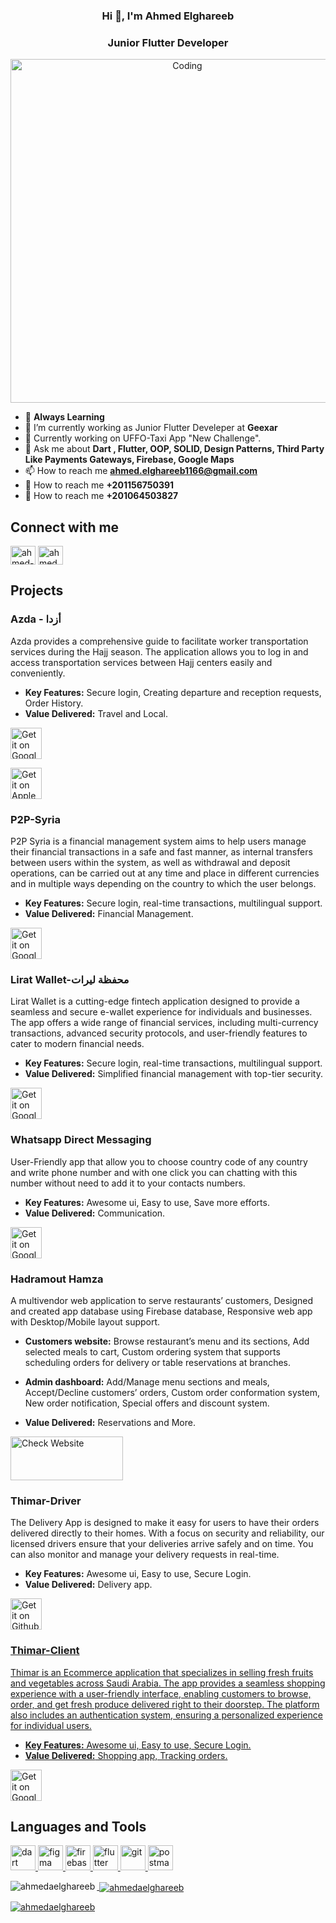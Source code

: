 <h3 align="center">Hi 👋, I'm Ahmed Elghareeb</h3>
<h3 align="center">Junior Flutter Developer</h3>

<p align="center"> <img alt="Coding" src="https://camo.githubusercontent.com/9224a15bbd19965870752df3bb338d0c359778e20ce4ffff5cd08364f63a4470/68747470733a2f2f6d69726f2e6d656469756d2e636f6d2f6d61782f313336302f312a495247486d69477361313673746564517649615a66772e676966" data-canonical-src="https://miro.medium.com/max/1360/1*IRGHmiGsa16stedQvIaZfw.gif" style="max-width: 100%; display: inline-block;" data-target="animated-image.originalImage" width="550"/> </p>

- 💫 **Always Learning**
- 🏤 I’m currently working as Junior Flutter Develeper at **Geexar**
- 🚗 Currently working on UFFO-Taxi App "New Challenge".
- 💬 Ask me about **Dart , Flutter, OOP, SOLID, Design Patterns, Third Party Like Payments Gateways, Firebase, Google Maps**
- 📫 How to reach me **ahmed.elghareeb1166@gmail.com**
- 📱 How to reach me **+201156750391**
- 📲 How to reach me **+201064503827**

<h2 tabindex="-1" class="heading-element" dir="auto"> Connect with me </h2>

<p align="left">
<a href="https://linkedin.com/in/ahmed-elghareeb8" target="blank"><img align="center" src="https://raw.githubusercontent.com/rahuldkjain/github-profile-readme-generator/master/src/images/icons/Social/linked-in-alt.svg" alt="ahmed-elghareeb8" height="30" width="40" /></a>
<a href="https://wa.me/+201156750391" target="blank"><img align="center" src="https://raw.githubusercontent.com/rahuldkjain/github-profile-readme-generator/master/src/images/icons/Social/whatsapp.svg" alt="ahmed.a.elgharib" height="30" width="40" /></a>
</p>


<h2 tabindex="-1" class="heading-element" dir="auto"> Projects </h2>

### Azda - أزدا
Azda provides a comprehensive guide to facilitate worker transportation services during the Hajj season. The application allows you to log in and access transportation services between Hajj centers easily and conveniently.

- **Key Features:** Secure login, Creating departure and reception requests, Order History.
- **Value Delivered:** Travel and Local.

[<img src="https://user-images.githubusercontent.com/50374022/152713461-d367ec7a-687b-40ca-a881-30e49d69821c.png"
alt='Get it on Google Play'
height="50">](https://play.google.com/store/apps/details?id=sa.azda_v2.app) 

[<img src="https://developer.apple.com/assets/elements/badges/download-on-the-app-store.svg"
alt='Get it on Apple Store'
height="50">](https://apps.apple.com/eg/app/azda/id6499463779)

### P2P-Syria
P2P Syria is a financial management system aims to help users manage their financial transactions in a safe and fast manner, as internal transfers between users within the system, as well as withdrawal and deposit operations, can be carried out at any time and place in different currencies and in multiple ways depending on the country to which the user belongs.

- **Key Features:** Secure login, real-time transactions, multilingual support.
- **Value Delivered:** Financial Management.

[<img src="https://user-images.githubusercontent.com/50374022/152713461-d367ec7a-687b-40ca-a881-30e49d69821c.png"
alt='Get it on Google Play'
height="50">](https://play.google.com/store/apps/details?id=com.p2psyria.app)

### Lirat Wallet-محفظة ليرات
Lirat Wallet is a cutting-edge fintech application designed to provide a seamless and secure e-wallet experience for individuals and businesses.
The app offers a wide range of financial services, including multi-currency transactions, advanced security protocols,
and user-friendly features to cater to modern financial needs.

- **Key Features:** Secure login, real-time transactions, multilingual support.
- **Value Delivered:** Simplified financial management with top-tier security.

[<img src="https://user-images.githubusercontent.com/50374022/152713461-d367ec7a-687b-40ca-a881-30e49d69821c.png"
alt='Get it on Google Play'
height="50">](https://play.google.com/store/apps/details?id=store.lirat.paymoney)

### Whatsapp Direct Messaging
User-Friendly app that allow you to choose country code of any country and write phone number and with one click you can chatting with this number without need to add it to your contacts numbers.

- **Key Features:** Awesome ui, Easy to use, Save more efforts.
- **Value Delivered:** Communication.

[<img src="https://user-images.githubusercontent.com/50374022/152713461-d367ec7a-687b-40ca-a881-30e49d69821c.png"
alt='Get it on Google Play'
height="50">](https://play.google.com/store/apps/details?id=com.ahmedaelghareeb.whatsapp_messaging)

### Hadramout Hamza
A multivendor web application to serve restaurants’ customers, Designed and created app database using Firebase database, Responsive web app with Desktop/Mobile layout support.

- **Customers website:** Browse restaurant’s menu and its sections, Add selected meals to cart, Custom ordering system that supports scheduling orders for delivery or table reservations at branches.

- **Admin dashboard:** Add/Manage menu sections and meals, Accept/Decline customers’ orders, Custom order conformation system, New order notification, Special offers and discount system.
  
- **Value Delivered:** Reservations and More.

<a href="https://hadramout-hamza.com" rel="nofollow"><img src="https://hadramout-hamza.com/splash/img/dark-1x.png" alt="Check Website" height="70" width="180" style="max-width: 100%;"></a>

### Thimar-Driver
The Delivery App is designed to make it easy for users to have their orders delivered directly to their homes. With a focus on security and reliability, our licensed drivers ensure that your deliveries arrive safely and on time. You can also monitor and manage your delivery requests in real-time.

- **Key Features:** Awesome ui, Easy to use, Secure Login.
- **Value Delivered:** Delivery app.

<a href="https://github.com/AhmedAElghareeb/Thimar_Driver" rel="nofollow"><img src="https://camo.githubusercontent.com/d836718b226b3b053c3b7256e3953487f04e0307c12b2853f58c8f4280a335d9/68747470733a2f2f6d69726f2e6d656469756d2e636f6d2f6d61782f343030302f312a3848487067584a6b63366a5153694e543432456942672e706e67" alt="Get it on Github" height="50" data-canonical-src="https://miro.medium.com/max/4000/1*8HHpgXJkc6jQSiNT42EiBg.png" style="max-width: 100%;">

### Thimar-Client
Thimar is an Ecommerce application that specializes in selling fresh fruits and vegetables across Saudi Arabia. The app provides a seamless shopping experience with a user-friendly interface, enabling customers to browse, order, and get fresh produce delivered right to their doorstep. The platform also includes an authentication system, ensuring a personalized experience for individual users.

- **Key Features:** Awesome ui, Easy to use, Secure Login.
- **Value Delivered:** Shopping app, Tracking orders.

<a href="https://play.google.com/store/apps/details?id=com.alalmiya.thamra&hl=ar" rel="nofollow"><img src="https://user-images.githubusercontent.com/50374022/152713461-d367ec7a-687b-40ca-a881-30e49d69821c.png" alt="Get it on Google Play" height="50" style="max-width: 100%;"></a>

<h2 tabindex="-1" class="heading-element" dir="auto"> Languages and Tools </h2>
<p align="left"> <a href="https://dart.dev" target="_blank" rel="noreferrer"> <img src="https://www.vectorlogo.zone/logos/dartlang/dartlang-icon.svg" alt="dart" width="40" height="40"/> </a> <a href="https://www.figma.com/" target="_blank" rel="noreferrer"> <img src="https://www.vectorlogo.zone/logos/figma/figma-icon.svg" alt="figma" width="40" height="40"/> </a> <a href="https://firebase.google.com/" target="_blank" rel="noreferrer"> <img src="https://www.vectorlogo.zone/logos/firebase/firebase-icon.svg" alt="firebase" width="40" height="40"/> </a> <a href="https://flutter.dev" target="_blank" rel="noreferrer"> <img src="https://www.vectorlogo.zone/logos/flutterio/flutterio-icon.svg" alt="flutter" width="40" height="40"/> </a> <a href="https://git-scm.com/" target="_blank" rel="noreferrer"> <img src="https://www.vectorlogo.zone/logos/git-scm/git-scm-icon.svg" alt="git" width="40" height="40"/> </a> <a href="https://postman.com" target="_blank" rel="noreferrer"> <img src="https://www.vectorlogo.zone/logos/getpostman/getpostman-icon.svg" alt="postman" width="40" height="40"/>

<p><img align="left" src="https://github-readme-stats.vercel.app/api/top-langs?username=ahmedaelghareeb&show_icons=true&locale=en&layout=compact" alt="ahmedaelghareeb" /></p>

<p>&nbsp;<img align="center" src="https://github-readme-stats.vercel.app/api?username=ahmedaelghareeb&show_icons=true&locale=en" alt="ahmedaelghareeb" /></p>

<p><img align="center" src="https://github-readme-streak-stats.herokuapp.com/?user=ahmedaelghareeb&" alt="ahmedaelghareeb" /></p>
